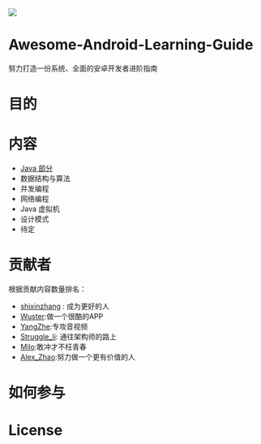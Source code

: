 
![](https://avatars3.githubusercontent.com/u/32798425?s=400&u=e2ad1a5a21fc71ff2f8511866395beca599656f9&v=4)

# Awesome-Android-Learning-Guide

努力打造一份系统、全面的安卓开发者进阶指南

# 目的

# 内容


- [Java 部分](java/README.md)
- 数据结构与算法
- 并发编程
- 网络编程
- Java 虚拟机
- 设计模式
- 待定

# 贡献者

根据贡献内容数量排名：

- [shixinzhang](https://github.com/shixinzhang) : 成为更好的人
- [Wuster](https://github.com/wuster2015):做一个很酷的APP
- [YangZhe](https://github.com/StudyLifeTime):专攻音视频
- [Struggle_li](https://github.com/LiPingStruggle): 通往架构师的路上
- [Milo](https://github.com/hzmeibi):敢冲才不枉青春
- [Alex_Zhao](https://github.com/zgh0711):努力做一个更有价值的人
# 如何参与


# License

